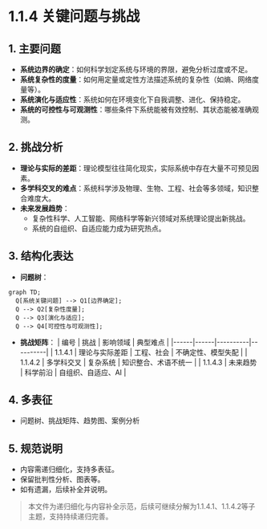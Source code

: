 # 1.1.4 关键问题与挑战

## 1. 主要问题

- **系统边界的确定**：如何科学划定系统与环境的界限，避免分析过度或不足。
- **系统复杂性的度量**：如何用定量或定性方法描述系统的复杂性（如熵、网络度量等）。
- **系统演化与适应性**：系统如何在环境变化下自我调整、进化、保持稳定。
- **系统的可控性与可观测性**：哪些条件下系统能被有效控制、其状态能被准确观测。

## 2. 挑战分析

- **理论与实际的差距**：理论模型往往简化现实，实际系统中存在大量不可预见因素。
- **多学科交叉的难点**：系统科学涉及物理、生物、工程、社会等多领域，知识整合难度大。
- **未来发展趋势**：
  - 复杂性科学、人工智能、网络科学等新兴领域对系统理论提出新挑战。
  - 系统的自组织、自适应能力成为研究热点。

## 3. 结构化表达

- **问题树**：

```mermaid
graph TD;
  Q[系统关键问题] --> Q1[边界确定];
  Q --> Q2[复杂性度量];
  Q --> Q3[演化与适应];
  Q --> Q4[可控性与可观测性];
```

- **挑战矩阵**：
| 编号 | 挑战 | 影响领域 | 典型难点 |
|------|------|----------|----------|
| 1.1.4.1 | 理论与实际差距 | 工程、社会 | 不确定性、模型失配 |
| 1.1.4.2 | 多学科交叉 | 复杂系统 | 知识整合、术语不统一 |
| 1.1.4.3 | 未来趋势 | 科学前沿 | 自组织、自适应、AI |

## 4. 多表征

- 问题树、挑战矩阵、趋势图、案例分析

## 5. 规范说明

- 内容需递归细化，支持多表征。
- 保留批判性分析、图表等。
- 如有遗漏，后续补全并说明。

> 本文件为递归细化与内容补全示范，后续可继续分解为1.1.4.1、1.1.4.2等子主题，支持持续递归完善。
